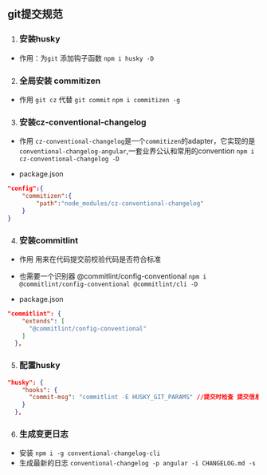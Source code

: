 ## git提交规范
1. ### 安装husky
- 作用：为`git` 添加钩子函数
`npm i husky -D`

2. ### 全局安装 commitizen
- 作用 `git cz` 代替 `git commit`
`npm i commitizen -g`

3. ### 安装cz-conventional-changelog
- 作用 `cz-conventional-changelog`是一个`commitizen`的adapter，它实现的是`conventional-changelog-angular`,一套业界公认和常用的convention
`npm i cz-conventional-changelog -D`

- package.json
```json
"config":{
    "commitizen":{
        "path":"node_modules/cz-conventional-changelog"
    }
}
```
4. ### 安装commitlint
- 作用 用来在代码提交前校验代码是否符合标准
- 也需要一个识别器 @commitlint/config-conventional
`npm i @commitlint/config-conventional @commitlint/cli -D`

- package.json
```json
"commitlint": {
    "extends": [
      "@commitlint/config-conventional"
    ]
  },
```

5. ### 配置husky
```json
"husky": {
    "hooks": {
      "commit-msg": "commitlint -E HUSKY_GIT_PARAMS" //提交时检查 提交信息是否符合规范 
    }
  },
```

6. ### 生成变更日志
- 安装 `npm i -g conventional-changelog-cli`
- 生成最新的日志 `conventional-changelog -p angular -i CHANGELOG.md -s`